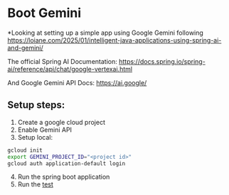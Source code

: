 # Boot Gemini

*Looking at setting up a simple app using Google Gemini following https://loiane.com/2025/01/intelligent-java-applications-using-spring-ai-and-gemini/

The official Spring AI Documentation: https://docs.spring.io/spring-ai/reference/api/chat/google-vertexai.html

And Google Gemini API Docs: https://ai.google/

## Setup steps:

1. Create a google cloud project
2. Enable Gemini API
3. Setup local:

```bash
gcloud init
export GEMINI_PROJECT_ID="<project id>"
gcloud auth application-default login
```

4. Run the spring boot application
5. Run the [test](rest/simple-test.http)
